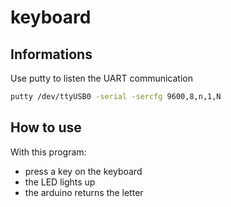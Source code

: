 # keyboard

## Informations

Use putty to listen the UART communication

```sh
putty /dev/ttyUSB0 -serial -sercfg 9600,8,n,1,N
```

## How to use

With this program:

- press a key on the keyboard
- the LED lights up
- the arduino returns the letter
